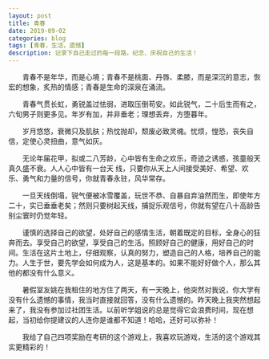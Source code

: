 ```yaml
---
layout: post
title: 青春
date: 2019-09-02
categories: blog
tags: [青春，生活，遗憾] 
description: 记录下自己走过的每一段路，纪念、庆祝自己的生活！
--- 
```



&emsp;&emsp;青春不是年华，而是心境；青春不是桃面、丹唇、柔膝，而是深沉的意志，恢宏的想象，炙热的情感；青春是生命的深泉在涌流。


&emsp;&emsp;青春气贯长虹，勇锐盖过怯弱，进取压倒苟安。如此锐气，二十后生而有之，六旬男子则更多见。年岁有加，并非垂老；理想丢弃，方堕暮年。


&emsp;&emsp;岁月悠悠，衰微只及肌肤；热忱抛却，颓废必致灵魂。忧烦，惶恐，丧失自信，定使心灵扭曲，意气如灰。


&emsp;&emsp;无论年届花甲，拟或二八芳龄，心中皆有生命之欢乐，奇迹之诱惑，孩童般天真久盛不衰。人人心中皆有一台天 线，只要你从天上人间接受美好、希望、欢乐、勇气和力量的信号，你就青春永驻，风华常存。


&emsp;&emsp;一旦天线倒塌，锐气便被冰雪覆盖，玩世不恭、自暴自弃油然而生，即使年方二十，实已垂垂老矣；然则只要树起天线，捕捉乐观信号，你就有望在八十高龄告别尘寰时仍觉年轻。


&emsp;&emsp;谨慎的选择自己的欲望，处好自己的感情生活，朝着既定的目标，全身心的狂奔而去。享受自己的欲望，享受自己的生活。照顾好自己的健康，用好自己的时间。生活在这片土地上，仔细观察，认真的努力，塑造自己的人格，培养自己的能力。人生于世，要先学会如何成为人，这是基本的。如果不能好好做个人，那么其他的都没有什么意义。


&emsp;&emsp;暑假室友姚在我租住的地方住了两天，有一天晚上，他突然对我说，你大学有没有什么遗憾的事情，我当时直接就回答，没有什么遗憾的。昨天晚上我突然想起来了，我没有参加过社团生活。以前听学姐说的总是觉得它会浪费时间，现在想起，当初给你提建议的人连你是谁都不知道！哈哈，还好可以弥补！


&emsp;&emsp;我给了自己四项奖励在考研的这个游戏上，我喜欢玩游戏，生活的这个游戏其实更精彩的！
